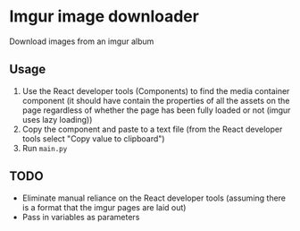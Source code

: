 # Imgur image downloader

Download images from an imgur album

## Usage

1. Use the React developer tools (Components) to find the media container component (it should have contain the properties
of all the assets on the page regardless of whether the page has been fully loaded or not (imgur uses lazy loading))
2. Copy the component and paste to a text file (from the React developer tools select "Copy value to clipboard")
3. Run `main.py`

## TODO
- Eliminate manual reliance on the React developer tools (assuming there is a format that the imgur pages are laid out)
- Pass in variables as parameters
